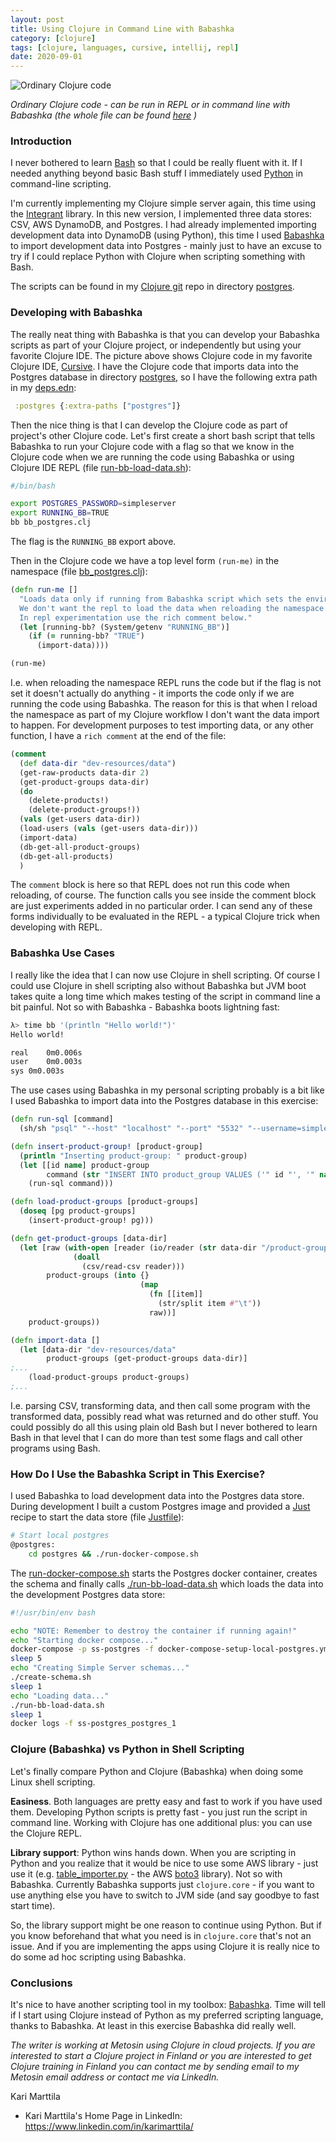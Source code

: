 ```yaml
---
layout: post
title: Using Clojure in Command Line with Babashka
category: [clojure]
tags: [clojure, languages, cursive, intellij, repl]
date: 2020-09-01
---
```


![Ordinary Clojure code](/img/2020-09-01-using-clojure-in-command-line-with-babashka_img_1.png)

*Ordinary Clojure code - can be run in REPL or in command line with Babashka (the whole file can be found [here](https://github.com/karimarttila/clojure/blob/master/webstore-demo/integrant-simple-server/postgres/bb_postgres.clj) )*


### Introduction

I never bothered to learn [Bash](https://en.wikipedia.org/wiki/Bash_(Unix_shell)) so that I could be really fluent with it. If I needed anything beyond basic Bash stuff I immediately used [Python](https://www.python.org/) in command-line scripting.

I'm currently implementing my Clojure simple server again, this time using the [Integrant](https://github.com/weavejester/integrant) library. In this new version, I implemented three data stores: CSV, AWS DynamoDB, and Postgres. I had already implemented importing development data into DynamoDB (using Python), this time I used [Babashka](https://github.com/borkdude/Babashka) to import development data into Postgres - mainly just to have an excuse to try if I could replace Python with Clojure when scripting something with Bash.

The scripts can be found in my [Clojure git](https://github.com/karimarttila/clojure) repo in directory [postgres](https://github.com/karimarttila/clojure/tree/master/webstore-demo/integrant-simple-server/postgres).


### Developing with Babashka

The really neat thing with Babashka is that you can develop your Babashka scripts as part of your Clojure project, or independently but using your favorite Clojure IDE. The picture above shows Clojure code in my favorite Clojure IDE, [Cursive](https://cursive-ide.com/). I have the Clojure code that imports data into the Postgres database in directory [postgres](https://github.com/karimarttila/clojure/tree/master/webstore-demo/integrant-simple-server/postgres), so I have the following extra path in my [deps.edn](https://github.com/karimarttila/clojure/blob/master/webstore-demo/integrant-simple-server/deps.edn):

```clojure
 :postgres {:extra-paths ["postgres"]}
```

Then the nice thing is that I can develop the Clojure code as part of project's other Clojure code. Let's first create a short bash script that tells Babashka to run your Clojure code with a flag so that we know in the Clojure code when we are running the code using Babashka or using Clojure IDE REPL (file [run-bb-load-data.sh](https://github.com/karimarttila/clojure/blob/master/webstore-demo/integrant-simple-server/postgres/run-bb-load-data.sh)):

```bash
#/bin/bash

export POSTGRES_PASSWORD=simpleserver
export RUNNING_BB=TRUE
bb bb_postgres.clj
```

The flag is the `RUNNING_BB` export above.

Then in the Clojure code we have a top level form `(run-me)` in the namespace (file [bb_postgres.clj](https://github.com/karimarttila/clojure/blob/master/webstore-demo/integrant-simple-server/postgres/bb_postgres.clj)):

```clojure
(defn run-me []
  "Loads data only if running from Babashka script which sets the environment variable.
  We don't want the repl to load the data when reloading the namespace.
  In repl experimentation use the rich comment below."
  (let [running-bb? (System/getenv "RUNNING_BB")]
    (if (= running-bb? "TRUE")
      (import-data))))

(run-me)
```

I.e. when reloading the namespace REPL runs the code but if the flag is not set it doesn't actually do anything - it imports the code only if we are running the code using Babashka. The reason for this is that when I reload the namespace as part of my Clojure workflow I don't want the data import to happen. For development purposes to test importing data, or any other function, I have a `rich comment` at the end of the file:

```clojure
(comment
  (def data-dir "dev-resources/data")
  (get-raw-products data-dir 2)
  (get-product-groups data-dir)
  (do
    (delete-products!)
    (delete-product-groups!))
  (vals (get-users data-dir))
  (load-users (vals (get-users data-dir)))
  (import-data)
  (db-get-all-product-groups)
  (db-get-all-products)
  )
```

The `comment` block is here so that REPL does not run this code when reloading, of course. The function calls you see inside the comment block are just experiments added in no particular order. I can send any of these forms individually to be evaluated in the REPL - a typical Clojure trick when developing with REPL.


### Babashka Use Cases

I really like the idea that I can now use Clojure in shell scripting. Of course I could use Clojure in shell scripting also without Babashka but JVM boot takes quite a long time which makes testing of the script in command line a bit painful. Not so with Babashka - Babashka boots lightning fast:

```bash
λ> time bb '(println "Hello world!")'
Hello world!

real	0m0.006s
user	0m0.003s
sys	0m0.003s
```

The use cases using Babashka in my personal scripting probably is a bit like I used Babashka to import data into the Postgres database in this exercise:

```clojure
(defn run-sql [command]
  (sh/sh "psql" "--host" "localhost" "--port" "5532" "--username=simpleserver" "--dbname=simpleserver" "-c" command))

(defn insert-product-group! [product-group]
  (println "Inserting product-group: " product-group)
  (let [[id name] product-group
        command (str "INSERT INTO product_group VALUES ('" id "', '" name "');")]
    (run-sql command)))

(defn load-product-groups [product-groups]
  (doseq [pg product-groups]
    (insert-product-group! pg)))

(defn get-product-groups [data-dir]
  (let [raw (with-open [reader (io/reader (str data-dir "/product-groups.csv"))]
              (doall
                (csv/read-csv reader)))
        product-groups (into {}
                             (map
                               (fn [[item]]
                                 (str/split item #"\t"))
                               raw))]
    product-groups))

(defn import-data []
  (let [data-dir "dev-resources/data"
        product-groups (get-product-groups data-dir)]
;...
    (load-product-groups product-groups)
;...
```

I.e. parsing CSV, transforming data, and then call some program with the transformed data, possibly read what was returned and do other stuff. You could possibly do all this using plain old Bash but I never bothered to learn Bash in that level that I can do more than test some flags and call other programs using Bash.

### How Do I Use the Babashka Script in This Exercise?

I used Babashka to load development data into the Postgres data store. During development I built a custom Postgres image and provided a [Just](https://github.com/casey/just) recipe to start the data store (file [Justfile](https://github.com/karimarttila/clojure/blob/master/webstore-demo/integrant-simple-server/Justfile)):

```bash
# Start local postgres
@postgres:
    cd postgres && ./run-docker-compose.sh
```

The [run-docker-compose.sh](https://github.com/karimarttila/clojure/blob/master/webstore-demo/integrant-simple-server/postgres/run-docker-compose.sh) starts the Postgres docker container, creates the schema and finally calls [./run-bb-load-data.sh](https://github.com/karimarttila/clojure/blob/master/webstore-demo/integrant-simple-server/postgres/run-bb-load-data.sh) which loads the data into the development Postgres data store:

```bash
#!/usr/bin/env bash

echo "NOTE: Remember to destroy the container if running again!"
echo "Starting docker compose..."
docker-compose -p ss-postgres -f docker-compose-setup-local-postgres.yml up -d
sleep 5
echo "Creating Simple Server schemas..."
./create-schema.sh
sleep 1
echo "Loading data..."
./run-bb-load-data.sh
sleep 1
docker logs -f ss-postgres_postgres_1
```

### Clojure (Babashka) vs Python in Shell Scripting

Let's finally compare Python and Clojure (Babashka) when doing some Linux shell scripting.

**Easiness**. Both languages are pretty easy and fast to work if you have used them. Developing Python scripts is pretty fast - you just run the script in command line. Working with Clojure has one additional plus: you can use the Clojure REPL. 

**Library support**: Python wins hands down. When you are scripting in Python and you realize that it would be nice to use some AWS library - just use it (e.g. [table_importer.py](https://github.com/karimarttila/clojure/blob/master/webstore-demo/integrant-simple-server/dynamodb/pysrc/table_importer.py) - the AWS [boto3](https://boto3.amazonaws.com/v1/documentation/api/latest/index.html) library). Not so with Babashka. Currently Babashka supports just `clojure.core` - if you want to use anything else you have to switch to JVM side (and say goodbye to fast start time).

So, the library support might be one reason to continue using Python. But if you know beforehand that what you need is in `clojure.core` that's not an issue. And if you are implementing the apps using Clojure it is really nice to do some ad hoc scripting using Babashka.

### Conclusions

It's nice to have another scripting tool in my toolbox: [Babashka](https://github.com/borkdude/babashka). Time will tell if I start using Clojure instead of Python as my preferred scripting language, thanks to Babashka. At least in this exercise Babashka did really well.


*The writer is working at Metosin using Clojure in cloud projects. If you are interested to start a Clojure project in Finland or you are interested to get Clojure training in Finland you can contact me by sending email to my Metosin email address or contact me via LinkedIn.*

Kari Marttila

* Kari Marttila's Home Page in LinkedIn: <https://www.linkedin.com/in/karimarttila/>
